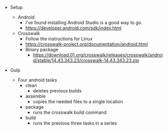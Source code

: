 - Setup
    - Android
        - I’ve found installing Android Studio is a good way to go.
        - https://developer.android.com/sdk/index.html
    - Crosswalk
        - Follow the instructions for Linux
        - https://crosswalk-project.org/documentation/android.html
        - Binary package
            - https://download.01.org/crosswalk/releases/crosswalk/android/stable/14.43.343.23/crosswalk-14.43.343.23.zip

- Gulp
    - Four android tasks
        - clean
            - deletes previous builds
        - assemble
            - copies the needed files to a single location
        - package
            - runs the crosswalk build command
        - build
            - runs the previous three tasks in a series
